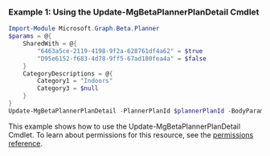 ### Example 1: Using the Update-MgBetaPlannerPlanDetail Cmdlet
```powershell
Import-Module Microsoft.Graph.Beta.Planner
$params = @{
	SharedWith = @{
		"6463a5ce-2119-4198-9f2a-628761df4a62" = $true
		"D95e6152-f683-4d78-9ff5-67ad180fea4a" = $false
	}
	CategoryDescriptions = @{
		Category1 = "Indoors"
		Category3 = $null
	}
}
Update-MgBetaPlannerPlanDetail -PlannerPlanId $plannerPlanId -BodyParameter $params
```
This example shows how to use the Update-MgBetaPlannerPlanDetail Cmdlet.
To learn about permissions for this resource, see the [permissions reference](/graph/permissions-reference).
